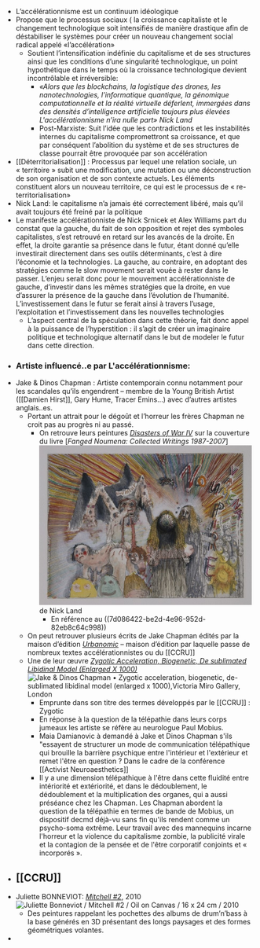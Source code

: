 - L’accélérationnisme est un continuum idéologique
- Propose que le processus sociaux ( la croissance capitaliste et le changement technologique soit intensifiés de manière drastique afin de déstabiliser le systèmes pour créer un nouveau changement social radical appelé «l’accélération»
	- Soutient l’intensification indéfinie du capitalisme et de ses structures ainsi que les conditions d’une singularité technologique, un point hypothétique dans le temps où la croissance technologique devient incontrôlable et irréversible:
		- *«Alors que les blockchains, la logistique des drones, les nanotechnologies, l’informatique quantique, la génomique computationnelle et la réalité virtuelle déferlent, immergées dans des densités d’intelligence artificielle toujours plus élevées L'accélérationnisme n’ira nulle part»*
		  *Nick Land*
		- Post-Marxiste:  Suit l’idée que les contradictions et les instabilités internes du capitalisme compromettront sa croissance, et que par conséquent l’abolition du système et de ses structures de classe pourrait être provoquée par son accélération
- [[Déterritorialisation]] : Processus par lequel une relation sociale, un « territoire » subit une modification, une mutation ou une déconstruction de son organisation et de son contexte actuels. Les éléments constituent alors un nouveau territoire, ce qui est le processus de « re-territorialisation»
- Nick Land: le capitalisme n’a jamais été correctement libéré, mais qu’il avait toujours été freiné par la politique
- Le manifeste accélérationniste de Nick Srnicek et Alex Williams part du constat que la gauche, du fait de son opposition et rejet des symboles capitalistes, s’est retrouvé en retard sur les avancés de la droite. En effet, la droite garantie sa présence dans le futur, étant donné qu’elle investirait directement dans ses outils déterminants, c’est à dire l’économie et la technologies. La gauche, au contraire, en adoptant des stratégies comme le slow movement serait vouée à rester dans le passer. L’enjeu serait donc pour le mouvement accélérationniste de gauche, d’investir dans les mêmes stratégies que la droite, en vue d’assurer la présence de la gauche dans l’évolution de l’humanité. L’investissement dans le futur se ferait ainsi à travers l’usage, l’exploitation et l’investissement dans les nouvelles technologies
	- L’aspect central de la spéculation dans cette théorie, fait donc appel à la puissance de l’hyperstition : il s’agit de créer un imaginaire politique et technologique alternatif dans le but de modeler le futur dans cette direction.
- ### Artiste influencé..e par L'accélérationnisme:
- Jake & Dinos Chapman : Artiste contemporain connu notamment pour les scandales qu’ils engendrent – membre de la Young British Artist ([[Damien Hirst]], Gary Hume, Tracer Emins...) avec d’autres artistes anglais..es.
	- Portant un attrait pour le dégoût et l’horreur les frères Chapman ne croit pas au progrès ni au passé.
		- On retrouve leurs peintures [*Disasters of War IV*](https://jakeanddinoschapman.com/works/disasters-of-war-iv/)  sur la couverture du livre <a name="producttitle"></a><a name="title"></a>[*Fanged Noumena: Collected Writings 1987-2007*] ![image.png](../assets/image_1701088780911_0.png)  de Nick Land
			- En référence au ((7d086422-be2d-4e96-952d-82eb8c64c998))
	- On peut retrouver plusieurs écrits de Jake Chapman édités par la maison d’édition [*Urbanomic*](https://www.urbanomic.com/) – maison d’édition par laquelle passe de nombreux textes accélérationnistes ou du [[CCRU]]
	- Une de leur œuvre [*Zygotic Acceleration, Biogenetic, De sublimated Libidinal Model (Enlarged X 1000)*](https://jakeanddinoschapman.com/exhibitions/zygotic-acceleration-biogenetic-de-sublimated-libidinal-model-enlarged-x-1000victoria-miro-gallery-london/8243/) ![Jake & Dinos Chapman • Zygotic acceleration, biogenetic, de-sublimated  libidinal model (enlarged x 1000),Victoria Miro Gallery, London](https://s3.eu-west-2.amazonaws.com/media.jakeanddinoschapman.com/wp-content/uploads/8243-380x314.jpg)
		- Emprunte dans son titre des termes développés par le [[CCRU]] : Zygotic
		- En réponse à la question de la télépathie dans leurs corps jumeaux les artiste se réfère au neurologue Paul Mobius.
		- Maia Damianovic à demandé à Jake et Dinos Chapman s'ils "essayent de structurer un mode de communication télépathique qui brouille la barrière psychique entre l'intérieur et l'extérieur et remet l'être en question ? Dans le cadre de la conférence [[Activist Neuroaesthetics]]
		- Il y a une dimension télépathique à l'être dans cette fluidité entre intériorité et extériorité, et dans le dédoublement, le dédoublement et la multiplication des organes, qui a aussi préséance chez les Chapman. Les Chapman abordent la question de la télépathie en termes de bande de Mobius, un dispositif decmd déjà-vu sans fin qu'ils rendent comme un psycho-soma extrême. Leur travail avec des mannequins incarne l'horreur et la violence du capitalisme zombie, la publicité virale et la contagion de la pensée et de l'être corporatif conjoints et « incorporés ».
- ## [[CCRU]]
- Juliette BONNEVIOT: [*Mitchell #2*](http://dismagazine.com/blog/73613/xpo-gallery-presents-les-oracles/), 2010 ![Juliette Bonneviot / Mitchell #2 / Oil on Canvas / 16 x 24 cm / 2010](http://dismagazine.com/uploads/2015/02/1-Juliette-Bonneviot-Mitchell-2-Oil-on-Canvas-16-x-24-cm-2014.jpg)
	- Des peintures rappelant les pochettes des albums de drum’n’bass à la base générés en 3D présentant des longs paysages et des formes géométriques volantes.
-